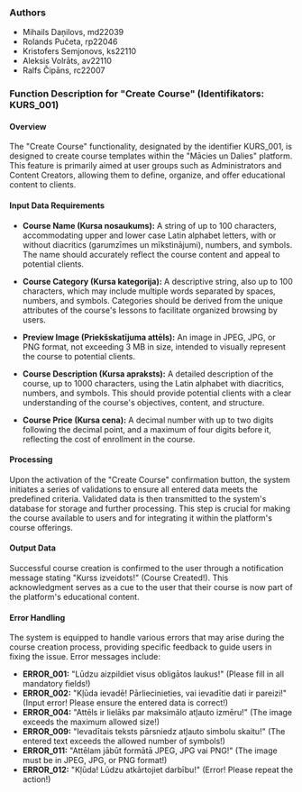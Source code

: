 ### Authors
    
- Mihails Daņilovs, md22039
- Rolands Pučeta, rp22046
- Kristofers Semjonovs, ks22110
- Aleksis Volrāts, av22110
- Ralfs Čipāns, rc22007

### Function Description for "Create Course" (Identifikators: KURS_001)

#### Overview

The "Create Course" functionality, designated by the identifier KURS_001, is designed to create course templates within the "Mācies un Dalies" platform. This feature is primarily aimed at user groups such as Administrators and Content Creators, allowing them to define, organize, and offer educational content to clients.

#### Input Data Requirements
  
- **Course Name (Kursa nosaukums):** A string of up to 100 characters, accommodating upper and lower case Latin alphabet letters, with or without diacritics (garumzīmes un mīkstinājumi), numbers, and symbols. The name should accurately reflect the course content and appeal to potential clients.

- **Course Category (Kursa kategorija):** A descriptive string, also up to 100 characters, which may include multiple words separated by spaces, numbers, and symbols. Categories should be derived from the unique attributes of the course's lessons to facilitate organized browsing by users.

- **Preview Image (Priekšskatījuma attēls):** An image in JPEG, JPG, or PNG format, not exceeding 3 MB in size, intended to visually represent the course to potential clients.

- **Course Description (Kursa apraksts):** A detailed description of the course, up to 1000 characters, using the Latin alphabet with diacritics, numbers, and symbols. This should provide potential clients with a clear understanding of the course's objectives, content, and structure.

- **Course Price (Kursa cena):** A decimal number with up to two digits following the decimal point, and a maximum of four digits before it, reflecting the cost of enrollment in the course.

#### Processing

Upon the activation of the "Create Course" confirmation button, the system initiates a series of validations to ensure all entered data meets the predefined criteria. Validated data is then transmitted to the system's database for storage and further processing. This step is crucial for making the course available to users and for integrating it within the platform's course offerings.

#### Output Data

Successful course creation is confirmed to the user through a notification message stating "Kurss izveidots!" (Course Created!). This acknowledgment serves as a cue to the user that their course is now part of the platform's educational content.

#### Error Handling

The system is equipped to handle various errors that may arise during the course creation process, providing specific feedback to guide users in fixing the issue. Error messages include:

- **ERROR_001:** "Lūdzu aizpildiet visus obligātos laukus!" (Please fill in all mandatory fields!)
- **ERROR_002:** "Kļūda ievadē! Pārliecinieties, vai ievadītie dati ir pareizi!" (Input error! Please ensure the entered data is correct!)
- **ERROR_004:** "Attēls ir lielāks par maksimālo atļauto izmēru!" (The image exceeds the maximum allowed size!)
- **ERROR_009:** "Ievadītais teksts pārsniedz atļauto simbolu skaitu!" (The entered text exceeds the allowed number of symbols!)
- **ERROR_011:** "Attēlam jābūt formātā JPEG, JPG vai PNG!" (The image must be in JPEG, JPG, or PNG format!)
- **ERROR_012:** "Kļūda! Lūdzu atkārtojiet darbību!" (Error! Please repeat the action!)